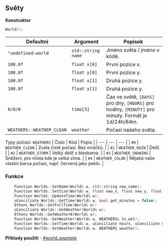 ## Světy
**Konstruktor**

```C++
World();
```

| Defaultní | Argument | Popisek |
| --------- | -------- | ------- |
| `"undefined-world` | `std::string name` | Jméno světa / jméno v kódě. |
| `100.0f` | `float x[0]` | První pozice x. |
| `100.0f` | `float y[0]` | První pozice y. |
| `100.0f` | `float x[1]` | Druhá pozice y. |
| `100.0f` | `float y[1]` | Druhá pozice y. |
| `0/0/0` | `time[3]` | Čas ve světě, `[DAYS]` pro dny, `[HOURS]` pro hodiny, `[MINUTY]` pro minuty. Formát je 1d/24h/64m. |
| `WEATHERS::WEATHER_CLEAN` | `weather` | Počasí našeho světa. |

Typy počasí: `WEATHERS`
| Číslo | Kód | Popis |
| --- | --- | --- |
| `#0` | `WEATHER_CLEAN` | Zcela čisté počasí. Bez mráčků. | 
| `#1` | `WEATHER_RAIN` | Déšť. | 
| `#2` | `WEATHER_STORM` | Velký déšť s bleskama. | 
| `#3` | `WEATHER_SNOWING` | Sněžení, pro místa kde je velká zima. | 
| `#4` | `WEATHER_COLOR` | Nějaká naše vlastní barva počasí, např. červená jako peklo. | 

### Funkce
```C++
	Function Worlds::SetName(World& w, std::string new_name);
	Function Worlds::SetSize(World& w, float new_x, float new_y, float new_x2, float new_y2);
	Function Worlds::UpdateTime(World& w);
	uConciliate Worlds::GetTime(World& w, bool get_minutes = false);
	Ethons Worlds::GetFullTime(World& w);
	uConciliate Worlds::GetWeather(World& w);
	Ethons Worlds::GetWeatherN(World& w);
	Function Worlds::GetWeather(World& w, WEATHERS& to_wet);
	Function Worlds::SetTime(World& w, uConciliate hours, uConciliate minutes);
	Function Worlds::SetWeather(World& w, WEATHERS weather);
```
**Příklady použití** - [#world_example](https://github.com/Scydo/LameRPG/blob/main/world_example.md)
